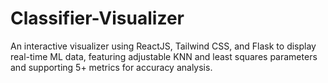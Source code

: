 # Classifier-Visualizer
An interactive visualizer using ReactJS, Tailwind CSS, and Flask to display real-time ML data, featuring adjustable KNN
and least squares parameters and supporting 5+ metrics for accuracy analysis.

